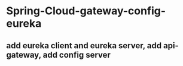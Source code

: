 ﻿# Spring-Cloud-gateway-config-eureka
## add eureka client and eureka server, add api-gateway, add config server 
